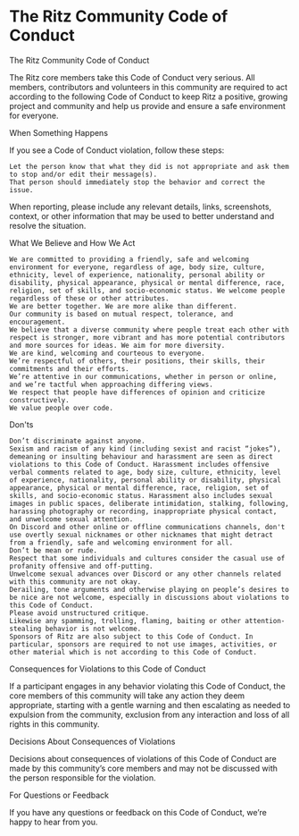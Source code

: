 # The Ritz Community Code of Conduct

The Ritz Community Code of Conduct

The Ritz core members take this Code of Conduct very serious. All members, contributors and volunteers in this community are required to act according to the following Code of Conduct to keep Ritz a positive, growing project and community and help us provide and ensure a safe environment for everyone.

When Something Happens

If you see a Code of Conduct violation, follow these steps:

    Let the person know that what they did is not appropriate and ask them to stop and/or edit their message(s).
    That person should immediately stop the behavior and correct the issue.

When reporting, please include any relevant details, links, screenshots, context, or other information that may be used to better understand and resolve the situation.


What We Believe and How We Act

    We are committed to providing a friendly, safe and welcoming environment for everyone, regardless of age, body size, culture, ethnicity, level of experience, nationality, personal ability or disability, physical appearance, physical or mental difference, race, religion, set of skills, and socio-economic status. We welcome people regardless of these or other attributes.
    We are better together. We are more alike than different.
    Our community is based on mutual respect, tolerance, and encouragement.
    We believe that a diverse community where people treat each other with respect is stronger, more vibrant and has more potential contributors and more sources for ideas. We aim for more diversity.
    We are kind, welcoming and courteous to everyone.
    We’re respectful of others, their positions, their skills, their commitments and their efforts.
    We’re attentive in our communications, whether in person or online, and we’re tactful when approaching differing views.
    We respect that people have differences of opinion and criticize constructively.
    We value people over code.

Don'ts

    Don’t discriminate against anyone.
    Sexism and racism of any kind (including sexist and racist “jokes”), demeaning or insulting behaviour and harassment are seen as direct violations to this Code of Conduct. Harassment includes offensive verbal comments related to age, body size, culture, ethnicity, level of experience, nationality, personal ability or disability, physical appearance, physical or mental difference, race, religion, set of skills, and socio-economic status. Harassment also includes sexual images in public spaces, deliberate intimidation, stalking, following, harassing photography or recording, inappropriate physical contact, and unwelcome sexual attention.
    On Discord and other online or offline communications channels, don't use overtly sexual nicknames or other nicknames that might detract from a friendly, safe and welcoming environment for all.
    Don’t be mean or rude.
    Respect that some individuals and cultures consider the casual use of profanity offensive and off-putting.
    Unwelcome sexual advances over Discord or any other channels related with this community are not okay.
    Derailing, tone arguments and otherwise playing on people’s desires to be nice are not welcome, especially in discussions about violations to this Code of Conduct.
    Please avoid unstructured critique.
    Likewise any spamming, trolling, flaming, baiting or other attention-stealing behavior is not welcome.
    Sponsors of Ritz are also subject to this Code of Conduct. In particular, sponsors are required to not use images, activities, or other material which is not according to this Code of Conduct.

Consequences for Violations to this Code of Conduct

If a participant engages in any behavior violating this Code of Conduct, the core members of this community will take any action they deem appropriate, starting with a gentle warning and then escalating as needed to expulsion from the community, exclusion from any interaction and loss of all rights in this community.

Decisions About Consequences of Violations

Decisions about consequences of violations of this Code of Conduct are made by this community’s core members and may not be discussed with the person responsible for the violation.

For Questions or Feedback

If you have any questions or feedback on this Code of Conduct, we’re happy to hear from you.
